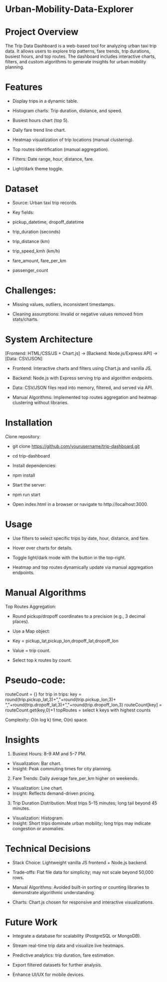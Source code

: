 # Urban-Mobility-Data-Explorer

# Project Overview

The Trip Data Dashboard is a web-based tool for analyzing urban taxi trip data. It allows users to explore trip patterns, fare trends, trip durations, busiest hours, and top routes. The dashboard includes interactive charts, filters, and custom algorithms to generate insights for urban mobility planning.

# Features

- Display trips in a dynamic table.

- Histogram charts: Trip duration, distance, and speed.

- Busiest hours chart (top 5).

- Daily fare trend line chart.

- Heatmap visualization of trip locations (manual clustering).

- Top routes identification (manual aggregation).

- Filters: Date range, hour, distance, fare.

- Light/dark theme toggle.

# Dataset

- Source: Urban taxi trip records.

- Key fields:

- pickup_datetime, dropoff_datetime

- trip_duration (seconds)

- trip_distance (km)

- trip_speed_kmh (km/h)

- fare_amount, fare_per_km

- passenger_count

# Challenges:

* Missing values, outliers, inconsistent timestamps.

* Cleaning assumptions: Invalid or negative values removed from stats/charts.

# System Architecture
[Frontend: HTML/CSS/JS + Chart.js] → [Backend: Node.js/Express API] → [Data: CSV/JSON]


- Frontend: Interactive charts and filters using Chart.js and vanilla JS.

- Backend: Node.js with Express serving trip and algorithm endpoints.

- Data: CSV/JSON files read into memory, filtered, and served via API.

- Manual Algorithms: Implemented top routes aggregation and heatmap clustering without libraries.

# Installation

Clone repository:

* git clone https://github.com/yourusername/trip-dashboard.git
* cd trip-dashboard

* Install dependencies:
* npm install

* Start the server:
* npm run start

* Open index.html in a browser or navigate to http://localhost:3000.

# Usage

- Use filters to select specific trips by date, hour, distance, and fare.

- Hover over charts for details.

- Toggle light/dark mode with the button in the top-right.

- Heatmap and top routes dynamically update via manual aggregation endpoints.

# Manual Algorithms
Top Routes Aggregation:

- Round pickup/dropoff coordinates to a precision (e.g., 3 decimal places).

- Use a Map object:

-    Key = pickup_lat,pickup_lon,dropoff_lat,dropoff_lon

-    Value = trip count.

- Select top k routes by count.

# Pseudo-code:

routeCount = {}
for trip in trips:
    key = round(trip.pickup_lat,3)+","+round(trip.pickup_lon,3)+
          ","+round(trip.dropoff_lat,3)+","+round(trip.dropoff_lon,3)
    routeCount[key] = routeCount.get(key,0)+1
topRoutes = select k keys with highest counts


Complexity: O(n log k) time, O(n) space.

# Insights

1. Busiest Hours: 8–9 AM and 5–7 PM.

-   Visualization: Bar chart.
-   Insight: Peak commuting times for city planning.

2. Fare Trends: Daily average fare_per_km higher on weekends.

-   Visualization: Line chart.
-   Insight: Reflects demand-driven pricing.

3. Trip Duration Distribution: Most trips 5–15 minutes; long tail beyond 45 minutes.

-   Visualization: Histogram.
-   Insight: Short trips dominate urban mobility; long trips may indicate congestion or anomalies.

# Technical Decisions

- Stack Choice: Lightweight vanilla JS frontend + Node.js backend.

- Trade-offs: Flat file data for simplicity; may not scale beyond 50,000 rows.

- Manual Algorithms: Avoided built-in sorting or counting libraries to demonstrate algorithmic understanding.

- Charts: Chart.js chosen for responsive and interactive visualizations.

# Future Work

- Integrate a database for scalability (PostgreSQL or MongoDB).

- Stream real-time trip data and visualize live heatmaps.

- Predictive analytics: trip duration, fare estimation.

- Export filtered datasets for further analysis.

- Enhance UI/UX for mobile devices.
